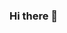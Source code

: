 ### Hi there 👋

<!--
**cazterk/cazterk** is a ✨ _special_ ✨ repository because its `README.md` (this file) appears on your GitHub profile.

Here are some ideas to get you started:

- 🔭 I’m currently working on making my blog better using nextjs and sanity.io...
- 🌱 I’m currently learning alot i do game gev as well ...
- 👯 I’m looking to collaborate on open source projects...
- 🤔 I’m looking for help with game art would love to learn that...
- 💬 Ask me about anything...
- 📫 How to reach me: ...
- ⚡ Fun fact: ...
-->
